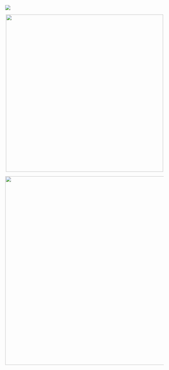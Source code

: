 <p align="center">
  
![](https://komarev.com/ghpvc/?username=GUROWAII&color=green&style=plastic&abbreviated=true&base=420&label=welcome+in+!) </p>
   <p align="center">    
   <img width="500" src="https://64.media.tumblr.com/a51e154b3f29e15dfa1fde8cca5a6f50/c2395a4f37284308-7a/s540x810/d8d2fad2d787010b07c6198084bf812c4ea5977a.pnj"/>
<p align="center">
  <img width="600" src="https://64.media.tumblr.com/50096ca13d9db5962222dc4dc0d06d1e/c2395a4f37284308-f2/s2048x3072/f8db8eccb129be01709ff2e2ba771b6ef42e4d40.pnj"/>
